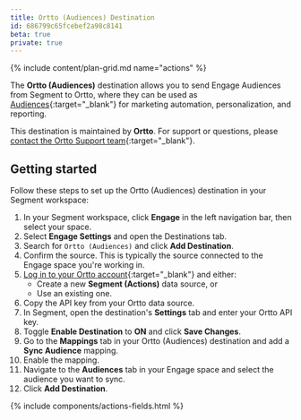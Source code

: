 ```yaml
---
title: Ortto (Audiences) Destination
id: 686799c65fcebef2a98c8141
beta: true
private: true
---
```


{% include content/plan-grid.md name="actions" %}

The **Ortto (Audiences)** destination allows you to send Engage Audiences from Segment to Ortto, where they can be used as [Audiences](https://help.ortto.com/a-115-working-with-audiences){:target="_blank"} for marketing automation, personalization, and reporting.

This destination is maintained by **Ortto**. For support or questions, please [contact the Ortto Support team](mailto:help@ortto.com){:target="_blank"}.

## Getting started

Follow these steps to set up the Ortto (Audiences) destination in your Segment workspace:

1. In your Segment workspace, click **Engage** in the left navigation bar, then select your space.
2. Select **Engage Settings** and open the Destinations tab.
3. Search for `Ortto (Audiences)` and click **Add Destination**.
4. Confirm the source. This is typically the source connected to the Engage space you're working in.
5. [Log in to your Ortto account](https://ortto.app/login){:target="_blank"} and either:
   - Create a new **Segment (Actions)** data source, or
   - Use an existing one.
6. Copy the API key from your Ortto data source.
7. In Segment, open the destination's **Settings** tab and enter your Ortto API key.
8. Toggle **Enable Destination** to **ON** and click **Save Changes**.
9. Go to the **Mappings** tab in your Ortto (Audiences) destination and add a **Sync Audience** mapping.
10. Enable the mapping.
11. Navigate to the **Audiences** tab in your Engage space and select the audience you want to sync.
12. Click **Add Destination**.

{% include components/actions-fields.html %}
